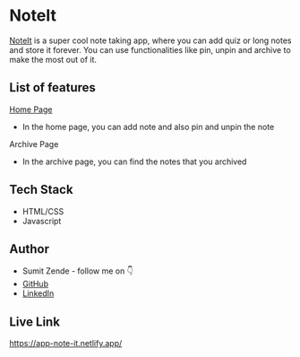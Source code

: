 
# NoteIt

[NoteIt]( https://app-note-it.netlify.app/) is a super cool note taking app, where you can add quiz or long notes and store it forever. You can use functionalities like pin, unpin and archive to make the most out of it.


## List of features
[Home Page](https://app-note-it.netlify.app/)
- In the home page, you can add note and also pin and unpin the note

Archive Page
- In the archive page, you can find the notes that you archived


## Tech Stack

- HTML/CSS
- Javascript


## Author

-   Sumit Zende - follow me on 👇
-   [GitHub](https://www.github.com/sumitzende)
-   [LinkedIn](https://www.linkedin.com/in/sumitzende/)



## Live Link
https://app-note-it.netlify.app/





